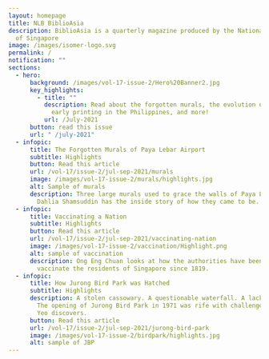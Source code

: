 ```yaml
---
layout: homepage
title: NLB BiblioAsia
description: BiblioAsia is a quarterly magazine produced by the National Library
  of Singapore
image: /images/isomer-logo.svg
permalink: /
notification: ""
sections:
  - hero:
      background: /images/vol-17-issue-2/Hero%20Banner2.jpg
      key_highlights:
        - title: ""
          description: Read about the forgotten murals, the evolution of Mulan's story,
            early printing in the Philippines, and more!
          url: /July-2021
      button: read this issue
      url: " /july-2021"
  - infopic:
      title: The Forgotten Murals of Paya Lebar Airport
      subtitle: Highlights
      button: Read this article
      url: /vol-17/issue-2/jul-sep-2021/murals
      image: /images/vol-17-issue-2/murals/highlights.jpg
      alt: Sample of murals
      description: Three large murals used to grace the walls of Paya Lebar Airport.
        Dahlia Shamsuddin has the inside story of how they came to be.
  - infopic:
      title: Vaccinating a Nation
      subtitle: Highlights
      button: Read this article
      url: /vol-17/issue-2/jul-sep-2021/vaccinating-nation
      image: /images/vol-17-issue-2/vaccination/Highlight.png
      alt: sample of vaccination
      description: Ong Eng Chuan looks at how the authorities have been trying to
        vaccinate the residents of Singapore since 1819.
  - infopic:
      title: How Jurong Bird Park was Hatched
      subtitle: Highlights
      description: A stolen cassowary. A questionable waterfall. A lack of falconers.
        The opening of Jurong Bird Park in 1971 was rife with challenges, as Zoe
        Yeo discovers.
      button: Read this article
      url: /vol-17/issue-2/jul-sep-2021/jurong-bird-park
      image: /images/vol-17-issue-2/birdpark/highlights.jpg
      alt: sample of JBP
---
```

